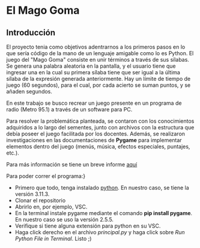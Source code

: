 # El Mago Goma

## Introducción
El proyecto tenia como objetivos adentrarnos a los primeros pasos en lo que sería código de la mano de un lenguaje amigable como lo es Python.
El juego del "Mago Goma" consiste en unir términos a través de sus sílabas. Se genera una palabra aleatoria en la pantalla, y el usuario tiene que ingresar una en la cual su primera sílaba tiene que ser igual a la última
sílaba de la expresión generada anteriormente. Hay un límite de tiempo de juego (60 segundos), para el cual, por cada acierto se suman puntos, y se añaden segundos.

En este trabajo se busco recrear un juego presente en un programa de radio (Metro 95.1) a través de un software para PC.

Para resolver la problemática planteada, se contaron con los conocimientos adquiridos a lo largo del sementes, junto con archivos con la estructura que debía poseer el juego facilitada por los docentes. Además,
se realizaron investigaciones en las documentaciones de **Pygame** para implementar elementos dentro del juego (menús, música, efectos especiales, puntajes, etc.).

Para más información se tiene un breve informe [aquí](https://drive.google.com/file/d/1SXJnLGG1VlCPiv50mRaD9bdXnskToD8D/view?usp=sharing)

Para poder correr el programa:}
* Primero que todo, tenga instalado [python](https://www.python.org/downloads/). En nuestro caso, se tiene la versión 3.11.3.
* Clonar el repositorio
* Abrirlo en, por ejemplo, VSC.
* En la terminal instale pygame mediante el comando **pip install pygame**. En nuestro caso se uso la versión 2.5.5.
* Verifique si tiene alguna extensión para python en su VSC.
* Haga click derecho en el archivo *principal.py* y haga click sobre *Run Python File in Terminal*.
Listo ;)
